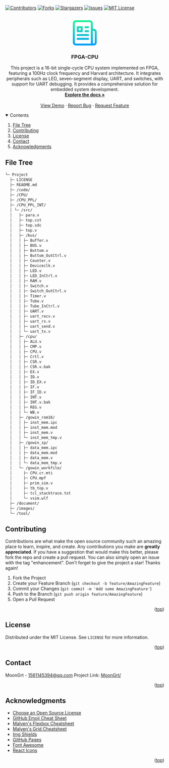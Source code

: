 <div id="top"></div>

[![Contributors][contributors-shield]][contributors-url]
[![Forks][forks-shield]][forks-url]
[![Stargazers][stars-shield]][stars-url]
[![Issues][issues-shield]][issues-url]
[![MIT License][license-shield]][license-url]


<!-- PROJECT LOGO -->
<br />
<div align="center">
	<a href="https://github.com/MoonGrt/FPGA-CPU">
	<img src="images/logo.png" alt="Logo" width="80" height="80">
	</a>
<h3 align="center">FPGA-CPU</h3>
	<p align="center">
	This project is a 16-bit single-cycle CPU system implemented on FPGA, featuring a 100Hz clock frequency and Harvard architecture. It integrates peripherals such as LED, seven-segment display, UART, and switches, with support for UART debugging. It provides a comprehensive solution for embedded system development. 
	<br />
	<a href="https://github.com/MoonGrt/FPGA-CPU"><strong>Explore the docs »</strong></a>
	<br />
	<br />
	<a href="https://github.com/MoonGrt/FPGA-CPU">View Demo</a>
	·
	<a href="https://github.com/MoonGrt/FPGA-CPU/issues">Report Bug</a>
	·
	<a href="https://github.com/MoonGrt/FPGA-CPU/issues">Request Feature</a>
	</p>
</div>


<!-- CONTENTS -->
<details open>
  <summary>Contents</summary>
  <ol>
    <li><a href="#file-tree">File Tree</a></li>
    <li><a href="#contributing">Contributing</a></li>
    <li><a href="#license">License</a></li>
    <li><a href="#contact">Contact</a></li>
    <li><a href="#acknowledgments">Acknowledgments</a></li>
  </ol>
</details>

<!-- FILE TREE -->
## File Tree

```
└─ Project
  ├─ LICENSE
  ├─ README.md
  ├─ /code/
  ├─ /CPU/
  ├─ /CPU_PPL/
  ├─ /CPU_PPL_INT/
  │ └─ /src/
  │   ├─ para.v
  │   ├─ top.cst
  │   ├─ top.sdc
  │   ├─ top.v
  │   ├─ /bus/
  │   │ ├─ Buffer.v
  │   │ ├─ BUS.v
  │   │ ├─ Buttom.v
  │   │ ├─ Buttom_OutCtrl.v
  │   │ ├─ Counter.v
  │   │ ├─ Deviceclk.v
  │   │ ├─ LED.v
  │   │ ├─ LED_InCtrl.v
  │   │ ├─ RAM.v
  │   │ ├─ Switch.v
  │   │ ├─ Switch_OutCtrl.v
  │   │ ├─ Timer.v
  │   │ ├─ Tube.v
  │   │ ├─ Tube_InCtrl.v
  │   │ ├─ UART.v
  │   │ ├─ uart_recv.v
  │   │ ├─ uart_rx.v
  │   │ ├─ uart_send.v
  │   │ └─ uart_tx.v
  │   ├─ /cpu/
  │   │ ├─ ALU.v
  │   │ ├─ CMP.v
  │   │ ├─ CPU.v
  │   │ ├─ Crtl.v
  │   │ ├─ CSR.v
  │   │ ├─ CSR.v.bak
  │   │ ├─ EX.v
  │   │ ├─ ID.v
  │   │ ├─ ID_EX.v
  │   │ ├─ IF.v
  │   │ ├─ IF_ID.v
  │   │ ├─ INT.v
  │   │ ├─ INT.v.bak
  │   │ ├─ REG.v
  │   │ └─ WB.v
  │   ├─ /gowin_rom16/
  │   │ ├─ inst_mem.ipc
  │   │ ├─ inst_mem.mod
  │   │ ├─ inst_mem.v
  │   │ └─ inst_mem_tmp.v
  │   ├─ /gowin_sp/
  │   │ ├─ data_mem.ipc
  │   │ ├─ data_mem.mod
  │   │ ├─ data_mem.v
  │   │ └─ data_mem_tmp.v
  │   └─ /gowin_workfile/
  │     ├─ CPU.cr.mti
  │     ├─ CPU.mpf
  │     ├─ prim_sim.v
  │     ├─ tb_top.v
  │     ├─ tcl_stacktrace.txt
  │     └─ vsim.wlf
  ├─ /document/
  ├─ /images/
  └─ /tool/

```
<!-- CONTRIBUTING -->
## Contributing
Contributions are what make the open source community such an amazing place to learn, inspire, and create. Any contributions you make are **greatly appreciated**.
If you have a suggestion that would make this better, please fork the repo and create a pull request. You can also simply open an issue with the tag "enhancement".
Don't forget to give the project a star! Thanks again!
1. Fork the Project
2. Create your Feature Branch (`git checkout -b feature/AmazingFeature`)
3. Commit your Changes (`git commit -m 'Add some AmazingFeature'`)
4. Push to the Branch (`git push origin feature/AmazingFeature`)
5. Open a Pull Request
<p align="right">(<a href="#top">top</a>)</p>


<!-- LICENSE -->
## License
Distributed under the MIT License. See `LICENSE` for more information.
<p align="right">(<a href="#top">top</a>)</p>


<!-- CONTACT -->
## Contact
MoonGrt - 1561145394@qq.com
Project Link: [MoonGrt/](https://github.com/MoonGrt/)
<p align="right">(<a href="#top">top</a>)</p>


<!-- ACKNOWLEDGMENTS -->
## Acknowledgments
* [Choose an Open Source License](https://choosealicense.com)
* [GitHub Emoji Cheat Sheet](https://www.webpagefx.com/tools/emoji-cheat-sheet)
* [Malven's Flexbox Cheatsheet](https://flexbox.malven.co/)
* [Malven's Grid Cheatsheet](https://grid.malven.co/)
* [Img Shields](https://shields.io)
* [GitHub Pages](https://pages.github.com)
* [Font Awesome](https://fontawesome.com)
* [React Icons](https://react-icons.github.io/react-icons/search)
<p align="right">(<a href="#top">top</a>)</p>


<!-- MARKDOWN LINKS & IMAGES -->
<!-- https://www.markdownguide.org/basic-syntax/#reference-style-links -->
[contributors-shield]: https://img.shields.io/github/contributors/MoonGrt/FPGA-CPU.svg?style=for-the-badge
[contributors-url]: https://github.com/MoonGrt/FPGA-CPU/graphs/contributors
[forks-shield]: https://img.shields.io/github/forks/MoonGrt/FPGA-CPU.svg?style=for-the-badge
[forks-url]: https://github.com/MoonGrt/FPGA-CPU/network/members
[stars-shield]: https://img.shields.io/github/stars/MoonGrt/FPGA-CPU.svg?style=for-the-badge
[stars-url]: https://github.com/MoonGrt/FPGA-CPU/stargazers
[issues-shield]: https://img.shields.io/github/issues/MoonGrt/FPGA-CPU.svg?style=for-the-badge
[issues-url]: https://github.com/MoonGrt/FPGA-CPU/issues
[license-shield]: https://img.shields.io/github/license/MoonGrt/FPGA-CPU.svg?style=for-the-badge
[license-url]: https://github.com/MoonGrt/FPGA-CPU/blob/master/LICENSE


